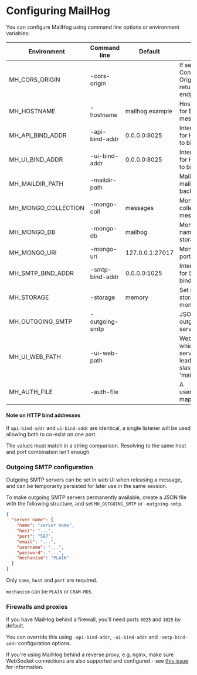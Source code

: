 # Configuring MailHog

You can configure MailHog using command line options or environment variables:

| Environment         | Command line    | Default         | Description                                                                                |
| ------------------- | --------------- | --------------- | ------------------------------------------------------------------------------------------ |
| MH_CORS_ORIGIN      | -cors-origin    |                 | If set, an Access-Control-Allow-Origin header is returned for API endpoints                |
| MH_HOSTNAME         | -hostname       | mailhog.example | Hostname to use for EHLO/HELO and message IDs                                              |
| MH_API_BIND_ADDR    | -api-bind-addr  | 0.0.0.0:8025    | Interface and port for HTTP API server to bind to                                          |
| MH_UI_BIND_ADDR     | -ui-bind-addr   | 0.0.0.0:8025    | Interface and port for HTTP UI server to bind to                                           |
| MH_MAILDIR_PATH     | -maildir-path   |                 | Maildir path (for maildir storage backend)                                                 |
| MH_MONGO_COLLECTION | -mongo-coll     | messages        | MongoDB collection name for message storage                                                |
| MH_MONGO_DB         | -mongo-db       | mailhog         | MongoDB database name for message storage                                                  |
| MH_MONGO_URI        | -mongo-uri      | 127.0.0.1:27017 | MongoDB host and port                                                                      |
| MH_SMTP_BIND_ADDR   | -smtp-bind-addr | 0.0.0.0:1025    | Interface and port for SMTP server to bind to                                              |
| MH_STORAGE          | -storage        | memory          | Set message storage: memory / mongodb / maildir                                            |
| MH_OUTGOING_SMTP    | -outgoing-smtp  |                 | JSON file defining outgoing SMTP servers                                                   |
| MH_UI_WEB_PATH      | -ui-web-path    |                 | WebPath under which the UI is served (without leading or trailing slashes), e.g. 'mailhog' |
| MH_AUTH_FILE        | -auth-file      |                 | A username:bcryptpw mapping file                                                           |

#### Note on HTTP bind addresses

If `api-bind-addr` and `ui-bind-addr` are identical, a single listener will
be used allowing both to co-exist on one port.

The values must match in a string comparison. Resolving to the same host and
port combination isn't enough.

### Outgoing SMTP configuration

Outgoing SMTP servers can be set in web UI when releasing a message, and can
be temporarily persisted for later use in the same session.

To make outgoing SMTP servers permanently available, create a JSON file with
the following structure, and set `MH_OUTGOING_SMTP` or `-outgoing-smtp`.

```json
{
  "server name": {
    "name": "server name",
    "host": "...",
    "port": "587",
    "email": "...",
    "username": "...",
    "password": "...",
    "mechanism": "PLAIN"
  }
}
```

Only `name`, `host` and `port` are required.

`mechanism` can be `PLAIN` or `CRAM-MD5`.

### Firewalls and proxies

If you have MailHog behind a firewall, you'll need ports `8025` and `1025` by default.

You can override this using `-api-bind-addr`, `-ui-bind-addr` and `-smtp-bind-addr` configuration options.

If you're using MailHog behind a reverse proxy, e.g. nginx, make sure WebSocket connections
are also supported and configured - see [this issue](https://github.com/mailhog/MailHog/issues/117) for information.
